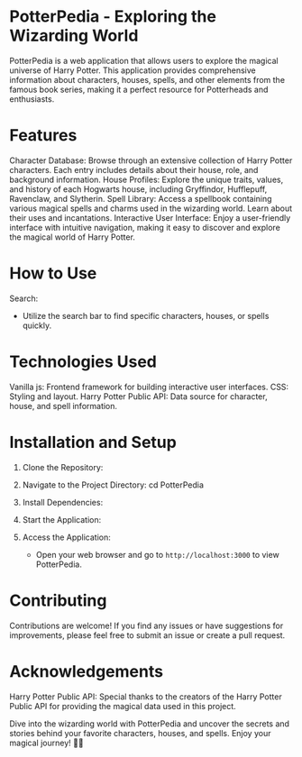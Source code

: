 # PotterPedia - Exploring the Wizarding World
PotterPedia is a web application that allows users to explore the magical universe of Harry Potter. This application provides comprehensive information about characters, houses, spells, and other elements from the famous book series, making it a perfect resource for Potterheads and enthusiasts.

 # Features
Character Database: Browse through an extensive collection of Harry Potter characters. Each entry includes details about their house, role, and background information.
House Profiles: Explore the unique traits, values, and history of each Hogwarts house, including Gryffindor, Hufflepuff, Ravenclaw, and Slytherin.
Spell Library: Access a spellbook containing various magical spells and charms used in the wizarding world. Learn about their uses and incantations.
Interactive User Interface: Enjoy a user-friendly interface with intuitive navigation, making it easy to discover and explore the magical world of Harry Potter.

# How to Use
Search:
   - Utilize the search bar to find specific characters, houses, or spells quickly.
# Technologies Used
Vanilla js: Frontend framework for building interactive user interfaces.
CSS: Styling and layout.
Harry Potter Public API: Data source for character, house, and spell information.

# Installation and Setup
1. Clone the Repository:
2. Navigate to the Project Directory:
   cd PotterPedia
3. Install Dependencies:
  
4. Start the Application:
 
  
5. Access the Application:
   - Open your web browser and go to `http://localhost:3000` to view PotterPedia.

# Contributing
Contributions are welcome! If you find any issues or have suggestions for improvements, please feel free to submit an issue or create a pull request.

# Acknowledgements
Harry Potter Public API: Special thanks to the creators of the Harry Potter Public API for providing the magical data used in this project.

Dive into the wizarding world with PotterPedia and uncover the secrets and stories behind your favorite characters, houses, and spells. Enjoy your magical journey! 🧙✨

